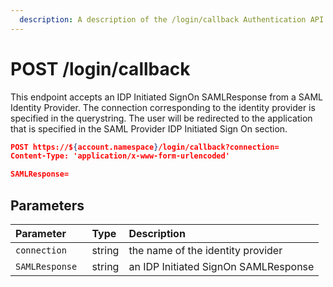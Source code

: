 ```yaml
---
  description: A description of the /login/callback Authentication API v2 endpoint listing its parameters.
---
```


# POST /login/callback

This endpoint accepts an IDP Initiated SignOn SAMLResponse from a SAML Identity Provider. The connection corresponding to the identity provider is specified in the querystring. The user will be redirected to the application that is specified in the SAML Provider IDP Initiated Sign On section.

```JSON
POST https://${account.namespace}/login/callback?connection=
Content-Type: 'application/x-www-form-urlencoded'

SAMLResponse=
```

## Parameters

| Parameter        | Type       | Description |
|:-----------------|:-----------|:------------|
| `connection `    | string     | the name of the identity provider |
| `SAMLResponse `  | string     | an IDP Initiated SignOn SAMLResponse |
